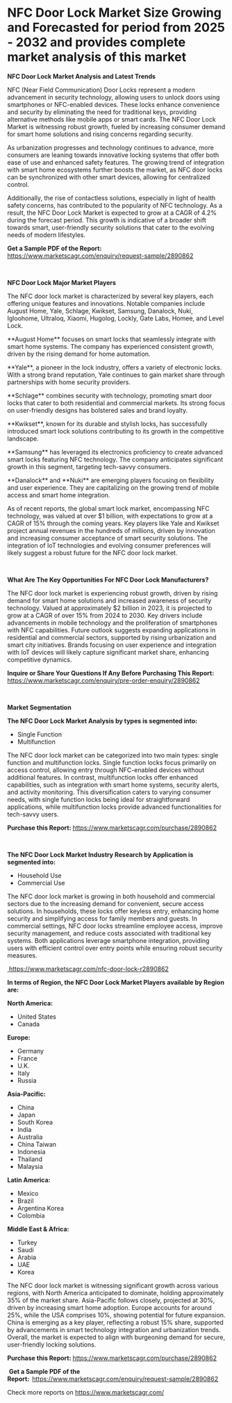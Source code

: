 <p><h1>NFC Door Lock Market Size Growing and Forecasted for period from 2025 - 2032 and provides complete market analysis of this market</h1></p><p><strong>NFC Door Lock Market Analysis and Latest Trends</strong></p>
<p><p>NFC (Near Field Communication) Door Locks represent a modern advancement in security technology, allowing users to unlock doors using smartphones or NFC-enabled devices. These locks enhance convenience and security by eliminating the need for traditional keys, providing alternative methods like mobile apps or smart cards. The NFC Door Lock Market is witnessing robust growth, fueled by increasing consumer demand for smart home solutions and rising concerns regarding security.</p><p>As urbanization progresses and technology continues to advance, more consumers are leaning towards innovative locking systems that offer both ease of use and enhanced safety features. The growing trend of integration with smart home ecosystems further boosts the market, as NFC door locks can be synchronized with other smart devices, allowing for centralized control.</p><p>Additionally, the rise of contactless solutions, especially in light of health safety concerns, has contributed to the popularity of NFC technology. As a result, the NFC Door Lock Market is expected to grow at a CAGR of 4.2% during the forecast period. This growth is indicative of a broader shift towards smart, user-friendly security solutions that cater to the evolving needs of modern lifestyles.</p></p>
<p><strong>Get a Sample PDF of the Report:&nbsp;</strong> <a href="https://www.marketscagr.com/enquiry/request-sample/2890862?utm_campaign=2633&utm_medium=2&utm_source=Github&utm_content=ia&utm_term=14032025&utm_id=nfc-door-lock">https://www.marketscagr.com/enquiry/request-sample/2890862</a></p>
<p>&nbsp;</p>
<p><strong>NFC Door Lock Major Market Players</strong></p>
<p><p>The NFC door lock market is characterized by several key players, each offering unique features and innovations. Notable companies include August Home, Yale, Schlage, Kwikset, Samsung, Danalock, Nuki, Igloohome, Ultraloq, Xiaomi, Hugolog, Lockly, Gate Labs, Homee, and Level Lock.</p><p>**August Home** focuses on smart locks that seamlessly integrate with smart home systems. The company has experienced consistent growth, driven by the rising demand for home automation. </p><p>**Yale**, a pioneer in the lock industry, offers a variety of electronic locks. With a strong brand reputation, Yale continues to gain market share through partnerships with home security providers. </p><p>**Schlage** combines security with technology, promoting smart door locks that cater to both residential and commercial markets. Its strong focus on user-friendly designs has bolstered sales and brand loyalty.</p><p>**Kwikset**, known for its durable and stylish locks, has successfully introduced smart lock solutions contributing to its growth in the competitive landscape. </p><p>**Samsung** has leveraged its electronics proficiency to create advanced smart locks featuring NFC technology. The company anticipates significant growth in this segment, targeting tech-savvy consumers.</p><p>**Danalock** and **Nuki** are emerging players focusing on flexibility and user experience. They are capitalizing on the growing trend of mobile access and smart home integration.</p><p>As of recent reports, the global smart lock market, encompassing NFC technology, was valued at over $1 billion, with expectations to grow at a CAGR of 15% through the coming years. Key players like Yale and Kwikset project annual revenues in the hundreds of millions, driven by innovation and increasing consumer acceptance of smart security solutions. The integration of IoT technologies and evolving consumer preferences will likely suggest a robust future for the NFC door lock market.</p></p>
<p>&nbsp;</p>
<p><strong>What Are The Key Opportunities For NFC Door Lock Manufacturers?</strong></p>
<p><p>The NFC door lock market is experiencing robust growth, driven by rising demand for smart home solutions and increased awareness of security technology. Valued at approximately $2 billion in 2023, it is projected to grow at a CAGR of over 15% from 2024 to 2030. Key drivers include advancements in mobile technology and the proliferation of smartphones with NFC capabilities. Future outlook suggests expanding applications in residential and commercial sectors, supported by rising urbanization and smart city initiatives. Brands focusing on user experience and integration with IoT devices will likely capture significant market share, enhancing competitive dynamics.</p></p>
<p><strong>Inquire or Share Your Questions If Any Before Purchasing This Report:</strong> <a href="https://www.marketscagr.com/enquiry/pre-order-enquiry/2890862?utm_campaign=2633&utm_medium=2&utm_source=Github&utm_content=ia&utm_term=14032025&utm_id=nfc-door-lock">https://www.marketscagr.com/enquiry/pre-order-enquiry/2890862</a></p>
<p>&nbsp;</p>
<p><strong>Market Segmentation</strong></p>
<p><strong>The NFC Door Lock Market Analysis by types is segmented into:</strong></p>
<p><ul><li> Single Function</li><li>Multifunction </li></ul></p>
<p><p>The NFC door lock market can be categorized into two main types: single function and multifunction locks. Single function locks focus primarily on access control, allowing entry through NFC-enabled devices without additional features. In contrast, multifunction locks offer enhanced capabilities, such as integration with smart home systems, security alerts, and activity monitoring. This diversification caters to varying consumer needs, with single function locks being ideal for straightforward applications, while multifunction locks provide advanced functionalities for tech-savvy users.</p></p>
<p><strong>Purchase this Report:&nbsp;</strong><a href="https://www.marketscagr.com/purchase/2890862?utm_campaign=2633&utm_medium=2&utm_source=Github&utm_content=ia&utm_term=14032025&utm_id=nfc-door-lock">https://www.marketscagr.com/purchase/2890862</a></p>
<p>&nbsp;</p>
<p><strong>The NFC Door Lock Market Industry Research by Application is segmented into:</strong></p>
<p><ul><li> Household Use</li><li>Commercial Use </li></ul></p>
<p><p>The NFC door lock market is growing in both household and commercial sectors due to the increasing demand for convenient, secure access solutions. In households, these locks offer keyless entry, enhancing home security and simplifying access for family members and guests. In commercial settings, NFC door locks streamline employee access, improve security management, and reduce costs associated with traditional key systems. Both applications leverage smartphone integration, providing users with efficient control over entry points while ensuring robust security measures.</p></p>
<p><a href="https://www.marketscagr.com/nfc-door-lock-r2890862?utm_campaign=2633&utm_medium=2&utm_source=Github&utm_content=ia&utm_term=14032025&utm_id=nfc-door-lock">&nbsp;https://www.marketscagr.com/nfc-door-lock-r2890862</a></p>
<p><strong>In terms of Region, the NFC Door Lock Market Players available by Region are:</strong></p>
<p>
    <p> <strong> North America: </strong>
        <ul>
            <li>United States</li>
            <li>Canada</li>
        </ul>
        </p> 
    <p> <strong> Europe: </strong>
        <ul>
            <li>Germany</li>
            <li>France</li>
            <li>U.K.</li>
            <li>Italy</li>
            <li>Russia</li>
        </ul>
        </p> 
    <p> <strong> Asia-Pacific: </strong>
        <ul>
            <li>China</li>
            <li>Japan</li>
            <li>South Korea</li>
            <li>India</li>
            <li>Australia</li>
            <li>China Taiwan</li>
            <li>Indonesia</li>
            <li>Thailand</li>
            <li>Malaysia</li>
        </ul>
        </p> 
    <p> <strong> Latin America: </strong>
        <ul>
            <li>Mexico</li>
            <li>Brazil</li>
            <li>Argentina Korea</li>
            <li>Colombia</li>
        </ul>
        </p> 
    <p> <strong> Middle East & Africa: </strong>
        <ul>
            <li>Turkey</li>
            <li>Saudi</li>
            <li>Arabia</li>
            <li>UAE</li>
            <li>Korea</li>
        </ul>
    </p>
    </p>
<p><p>The NFC door lock market is witnessing significant growth across various regions, with North America anticipated to dominate, holding approximately 35% of the market share. Asia-Pacific follows closely, projected at 30%, driven by increasing smart home adoption. Europe accounts for around 25%, while the USA comprises 10%, showing potential for future expansion. China is emerging as a key player, reflecting a robust 15% share, supported by advancements in smart technology integration and urbanization trends. Overall, the market is expected to align with burgeoning demand for secure, user-friendly locking solutions.</p></p>
<p><strong>Purchase this Report: </strong><a href="https://www.marketscagr.com/purchase/2890862?utm_campaign=2633&utm_medium=2&utm_source=Github&utm_content=ia&utm_term=14032025&utm_id=nfc-door-lock">https://www.marketscagr.com/purchase/2890862</a></p>
<p>&nbsp;<strong>Get a Sample PDF of the Report:&nbsp;&nbsp;</strong><a href="https://www.marketscagr.com/enquiry/request-sample/2890862?utm_campaign=2633&utm_medium=2&utm_source=Github&utm_content=ia&utm_term=14032025&utm_id=nfc-door-lock">https://www.marketscagr.com/enquiry/request-sample/2890862</a></p>
<p><strong></strong></p>
<p>Check more reports on <a href="https://www.marketscagr.com/?utm_campaign=2633&utm_medium=2&utm_source=Github&utm_content=ia&utm_term=14032025&utm_id=nfc-door-lock">https://www.marketscagr.com/</a></p>